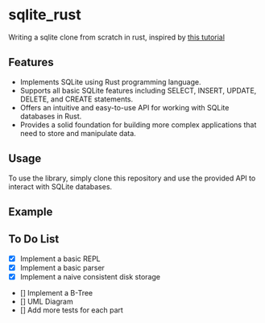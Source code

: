 # sqlite_rust
Writing a sqlite clone from scratch in rust, inspired by [this tutorial](https://github.com/cstack/db_tutorial)

## Features
- Implements SQLite using Rust programming language.
- Supports all basic SQLite features including SELECT, INSERT, UPDATE, DELETE, and CREATE statements.
- Offers an intuitive and easy-to-use API for working with SQLite databases in Rust.
- Provides a solid foundation for building more complex applications that need to store and manipulate data.

## Usage
To use the library, simply clone this repository and use the provided API to interact with SQLite databases.

## Example

## To Do List
- [x] Implement a basic REPL
- [x] Implement a basic parser
- [x] Implement a naive consistent disk storage
- [] Implement a B-Tree
- [] UML Diagram
- [] Add more tests for each part